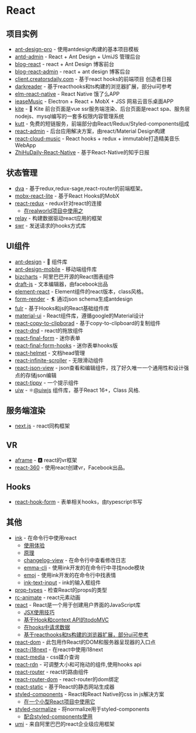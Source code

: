# React


## 项目实例

- [ant-design-pro](https://github.com/ant-design/ant-design-pro) - 使用antdesign构建的基本项目模板
- [antd-admin](https://github.com/zuiidea/antd-admin) - React + Ant Design + UmiJS 管理后台
- [blog-react](https://github.com/biaochenxuying/blog-react) - react + Ant Design 博客前台
- [blog-react-admin](https://github.com/biaochenxuying/blog-react-admin) - react + ant design 博客后台
- [client.creatorsdaily.com](https://github.com/creatorsdaily/client.creatorsdaily.com) - 基于react hooks的前端项目 创造者日报
- [darkreader](https://github.com/darkreader/darkreader) - 基于reacthooks和ts构建的浏览器扩展，部分ui可参考
- [elm-react-native](https://github.com/stoneWeb/elm-react-native) - React Native 饿了么APP
- [ieaseMusic](https://github.com/trazyn/ieaseMusic) - Electron + React + MobX + JSS 网易云音乐桌面APP
- [kite](https://github.com/maoxiaoquan/kite) - <g-emoji class="g-emoji" alias="palm_tree" fallback-src="https://github.githubassets.com/images/icons/emoji/unicode/1f334.png">🌴</g-emoji> Kite 前台页面是vue ssr服务端渲染、后台页面是react spa、服务层nodejs、mysql编写的一套多权限内容管理系统
- [kutt](https://github.com/thedevs-network/kutt) - 免费的短链服务，前端部分由React/Redux/Styled-components组成
- [react-admin](https://github.com/marmelab/react-admin) - 后台应用解决方案，由react/Material Design构建
- [react-cloud-music](https://github.com/sanyuan0704/react-cloud-music) - React hooks + redux + immutable打造精美音乐WebApp
- [ZhiHuDaily-React-Native](https://github.com/race604/ZhiHuDaily-React-Native) - 基于React-Native的知乎日报

## 状态管理

- [dva](https://github.com/dvajs/dva) - 基于redux,redux-sage,react-router的前端框架。
- [mobx-react-lite](https://github.com/mobxjs/mobx-react-lite) - 基于React Hooks的MobX
- [react-redux](https://www.npmjs.com/package/react-redux) - redux针对react的连接
    - [在realworld项目中使用之](https://github.com/FunnyLiu/react-redux-realworld-example-app/blob/master/src/index.js#L2)
- [relay](https://github.com/facebook/relay) - 构建数据驱动react应用的框架
- [swr](https://github.com/zeit/swr) - 发送请求的hooks方式库

## UI组件

- [ant-design](https://github.com/ant-design/ant-design) - <g-emoji class="g-emoji" alias="rainbow" fallback-src="https://github.githubassets.com/images/icons/emoji/unicode/1f308.png">🌈</g-emoji> 组件库
- [ant-design-mobile](https://github.com/ant-design/ant-design-mobile/) - 移动端组件库
- [bizcharts](https://github.com/alibaba/BizCharts) - 阿里巴巴开源的React图表组件
- [draft-js](https://github.com/facebook/draft-js) - 文本编辑器，由facebook出品
- [element-react](https://github.com/ElemeFE/element-react) - Element组件的react版本，class风格。
- [form-render](https://github.com/alibaba/form-render) - <g-emoji class="g-emoji" alias="surfing_man" fallback-src="https://github.githubassets.com/images/icons/emoji/unicode/1f3c4.png">🏄</g-emoji> 通过json schema生成antdesign
- [fulr](https://github.com/Chalarangelo/furl) - 基于Hooks和js的React基础组件库
- [material-ui](https://github.com/mui-org/material-ui) - React组件库，遵循google的Material设计
- [react-copy-to-clipborad](https://github.com/nkbt/react-copy-to-clipboard) - 基于copy-to-clipboard的复制组件
- [react-dnd](https://github.com/react-dnd/react-dnd) - react的拖放组件
- [react-final-form](https://www.npmjs.com/package/react-final-form) - 迷你表单
- [react-final-form-hooks](https://github.com/final-form/react-final-form-hooks) - 迷你表单hooks版
- [react-helmet](https://github.com/nfl/react-helmet) - 文档head管理
- [react-infinite-scroller](https://github.com/CassetteRocks/react-infinite-scroller) - 无限滑动组件
- [react-json-view](https://github.com/mac-s-g/react-json-view) - json查看和编辑组件，找了好久唯一一个通用性和设计强点的存储json编辑
- [react-tippy](https://www.npmjs.com/package/react-tippy) - 一个提示组件
- [uiw](https://github.com/uiwjs/uiw) - <g-emoji class="g-emoji" alias="atom_symbol" fallback-src="https://github.githubassets.com/images/icons/emoji/unicode/269b.png">⚛️</g-emoji><a class="user-mention" data-hovercard-type="organization" data-hovercard-url="/orgs/uiwjs/hovercard" href="https://github.com/uiwjs">@uiwjs</a> 组件库，基于React 16+，Class 风格.


## 服务端渲染
- [next.js](https://github.com/zeit/next.js) - react同构框架

## VR

- [aframe](https://github.com/aframevr/aframe) - <g-emoji class="g-emoji" alias="a" fallback-src="https://github.githubassets.com/images/icons/emoji/unicode/1f170.png">🅰️</g-emoji> react的vr框架
- [react-360](https://github.com/facebook/react-360) - 使用react创建vr，Facebook出品。

## Hooks

- [react-hook-form](https://github.com/react-hook-form/react-hook-form) - 表单相关hooks，由typescript书写

## 其他

- [ink](https://github.com/vadimdemedes/ink) - 在命令行中使用react
    - [使用体验](https://omnipotent-front-end.github.io/library/react.html#react%E5%8F%AF%E4%BB%A5%E5%86%99%E5%91%BD%E4%BB%A4%E8%A1%8C%EF%BC%9F%E4%BD%93%E9%AA%8C%E6%80%8E%E4%B9%88%E6%A0%B7%EF%BC%9F)
    - [原理](https://omnipotent-front-end.github.io/library/react.html#%E4%BD%BF%E7%94%A8react%E6%93%8D%E4%BD%9Ccli%E7%9A%84%E5%B7%A5%E5%85%B7ink%E7%9A%84%E5%8E%9F%E7%90%86%E6%98%AF%E4%BB%80%E4%B9%88%EF%BC%9F)
    - [changelog-view](https://github.com/jdeniau/changelog-view) - 在命令行中查看修改日志
    - [emma-cli](https://github.com/maticzav/emma-cli) - 使用ink开发的在命令行中寻找node模块
    - [emoj](https://github.com/sindresorhus/emoj) - 使用ink开发的在命令行中找表情
    - [ink-text-input](https://github.com/vadimdemedes/ink-text-input) - ink的输入框组件
- [prop-types](https://github.com/facebook/prop-types) - 检查React的props的类型
- [rc-animate](https://github.com/react-component/animate) - react元素动画
- [react](https://www.npmjs.com/package/react) - React是一个用于创建用户界面的JavaScript库
    - [JSX使用技巧](https://omnipotent-front-end.github.io/library/react.html#%E4%BD%BF%E7%94%A8jsx%E6%97%B6%E6%9C%89%E9%82%A3%E4%BA%9B%E5%9F%BA%E6%9C%AC%E6%8A%80%E5%B7%A7%EF%BC%9F)
    - [基于Hook和context API的todoMVC](https://github.com/FunnyLiu/reactDemo/blob/master/todomvc_hook/index.jsx)
    - [在hooks中请求数据](https://github.com/FunnyLiu/reactDemo/blob/master/readme.md#fetch_hook)
    - [基于reacthooks和ts构建的浏览器扩展，部分ui可参考](https://github.com/darkreader/darkreader)
- [react-dom](https://www.npmjs.com/package/react-dom) - 此包用作React的DOM和服务器呈现器的入口点
- [react-i18next](https://www.npmjs.com/package/react-i18next) - 在react中使用i18next
- [react-media](https://github.com/ReactTraining/react-media) - css媒介查询
- [react-rdn](https://github.com/bokuweb/react-rnd) - 可调整大小和可拖动的组件,使用hooks api
- [react-router](https://github.com/ReactTraining/react-router) - react的路由组件
- [react-router-dom](https://github.com/ReactTraining/react-router) - react-router的dom绑定
- [react-static](https://github.com/nozzle/react-static) - 基于React的静态网站生成器
- [styled-components](https://www.npmjs.com/package/styled-components) - React和React Native的css in js解决方案
    - [在一个小型React项目中使用它](https://github.com/FunnyLiu/majestic/blob/master/ui/container.tsx#L14)
- [styled-normalize](https://www.npmjs.com/package/styled-normalize) - 将normalize用于styled-components   
    - [配合styled-components使用](https://github.com/brizer/http-mocker/blob/dev/packages/editor/ui/App.tsx#L4)
- [umi](https://www.npmjs.com/package/umi) - 来自阿里巴巴的react企业级应用框架